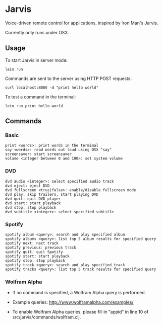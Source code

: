 # Jarvis

Voice-driven remote control for applications, inspired by Iron Man's Jarvis.

Currently only runs under OSX.

## Usage

To start Jarvis in server mode:

    lein run

Commands are sent to the server using HTTP POST requests:

    curl localhost:8080 -d "print hello world"

To test a command in the terminal:

    lein run print hello world

## Commands

### Basic

    print <words>: print words in the terminal
    say <words>: read words out loud using OSX "say"
    screensaver: start screensaver
    volume <integer between 0 and 100>: set system volume

### DVD

    dvd audio <integer>: select specified audio track
    dvd eject: eject DVD
    dvd fullscreen <true|false>: enable/disable fullscreen mode
    dvd play: skip trailers, start playing DVD
    dvd quit: quit DVD player
    dvd start: start playback
    dvd stop: stop playback
    dvd subtitle <integer>: select specified subtitle

### Spotify

    spotify album <query>: search and play specified album
    spotify albums <query>: list top 5 album results for specified query
    spotify next: next track
    spotify previous: previous track
    spotify quit: quit Spotify
    spotify start: start playback
    spotify stop: stop playback
    spotify track <query>: search and play specified track
    spotify tracks <query>: list top 5 track results for specified query

### Wolfram Alpha

* If no command is specified, a Wolfram Alpha query is performed.

* Example queries: http://www.wolframalpha.com/examples/

* To enable Wolfram Alpha queries, please fill in "appid" in line 10 of src/jarvis/commands/wolfram.clj.